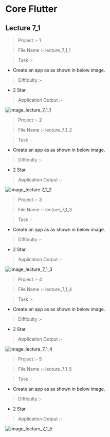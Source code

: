 # Core Flutter

## Lecture 7_1

> Project :- 1

> File Name :- lecture_7_1_1

> Task :-

- Create an app as as shown in below image.

> Difficulty :-

- 2 Star

> Application Output :- 

![image_lecture_7_1_1](https://user-images.githubusercontent.com/114165239/218307638-2ff71483-19b4-4b87-af96-cce91d7031e8.PNG)

> Project :- 2

> File Name :- lecture_7_1_2

> Task :-

- Create an app as as shown in below image.

> Difficulty :-

- 2 Star

> Application Output :-

![image_lecture 7_1_2](https://user-images.githubusercontent.com/114165239/218307650-8708103a-b7b1-4d0d-923c-12539ea111ba.png)

> Project :- 3

> File Name :- lecture_7_1_3

> Task :-

- Create an app as as shown in below image.

> Difficulty :-

- 2 Star

> Application Output :-

![image_lecture_7_1_3](https://user-images.githubusercontent.com/114165239/218307662-f84c7fd9-2a1e-4095-9be4-66cc9d7f9b9b.png)

> Project :- 4

> File Name :- lecture_7_1_4

> Task :-

- Create an app as as shown in below image.

> Difficulty :-

- 2 Star

> Application Output :-

![image_lecture_7_1_4](https://user-images.githubusercontent.com/114165239/218307670-0591c621-8ce6-4913-9c7d-55c09825564f.png)

> Project :- 5

> File Name :- lecture_7_1_5

> Task :-

- Create an app as as shown in below image.

> Difficulty :-

- 2 Star

> Application Output :-

![image_lecture_7_1_5](https://user-images.githubusercontent.com/114165239/218307684-7891a243-5c9b-4624-beea-bc96ca45ab63.png)
